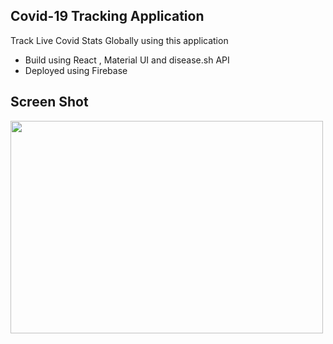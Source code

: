 ## Covid-19 Tracking Application

Track Live Covid Stats Globally using this application

- Build using React , Material UI and disease.sh API
- Deployed using Firebase
 
## Screen Shot
<img src="https://user-images.githubusercontent.com/92732976/161395912-b34bde86-4b5c-446e-a39e-49d947d7b14f.JPG" width="500" height="340">

